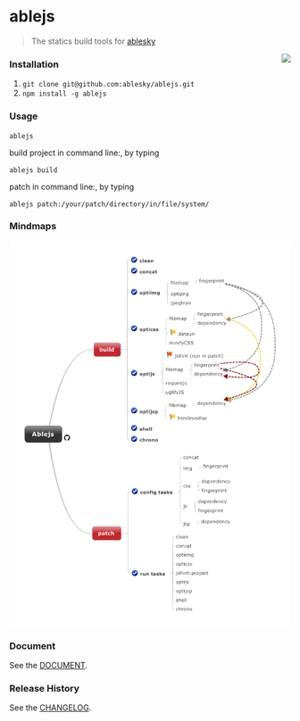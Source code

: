 ablejs
=============

>The statics build tools for [ablesky](http://www.ablesky.com)

<img align="right" src="http://stat.ablesky.com/stata/images/market/index/index-new-logo.png" />


### Installation
1. ``` git clone git@github.com:ablesky/ablejs.git ```
2. ``` npm install -g ablejs ```

### Usage

    ablejs

build project in command line:, by typing 
    
    ablejs build 

patch in command line:, by typing 
    
    ablejs patch:/your/patch/directory/in/file/system/

### Mindmaps 

[<img align="middle" src="./doc/images/ablejs.png" />](./doc/mindmaps.md)

### Document
See the [DOCUMENT](doc/README.md).

### Release History
See the [CHANGELOG](CHANGELOG).

